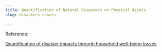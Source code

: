 ```yaml
---
title: Quantification of Natural Disasters on Physical Assets
slug: disasters-assets

---
```

Reference:

[Quantification of disaster impacts through household well-being losses](https://www.nature.com/articles/s41893-020-0508-7)